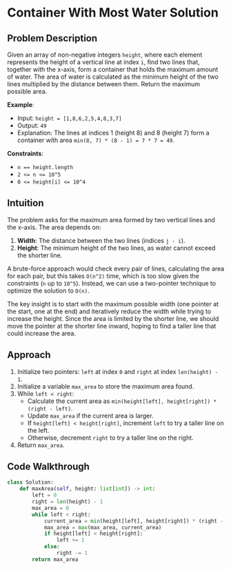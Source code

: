 # Container With Most Water Solution

## Problem Description

Given an array of non-negative integers `height`, where each element represents the height of a vertical line at index `i`, find two lines that, together with the x-axis, form a container that holds the maximum amount of water. The area of water is calculated as the minimum height of the two lines multiplied by the distance between them. Return the maximum possible area.

**Example**:

- Input: `height = [1,8,6,2,5,4,8,3,7]`
- Output: `49`
- Explanation: The lines at indices 1 (height 8) and 8 (height 7) form a container with area `min(8, 7) * (8 - 1) = 7 * 7 = 49`.

**Constraints**:

- `n == height.length`
- `2 <= n <= 10^5`
- `0 <= height[i] <= 10^4`

## Intuition

The problem asks for the maximum area formed by two vertical lines and the x-axis. The area depends on:

1. **Width**: The distance between the two lines (indices `j - i`).
2. **Height**: The minimum height of the two lines, as water cannot exceed the shorter line.

A brute-force approach would check every pair of lines, calculating the area for each pair, but this takes `O(n^2)` time, which is too slow given the constraints (`n` up to `10^5`). Instead, we can use a two-pointer technique to optimize the solution to `O(n)`.

The key insight is to start with the maximum possible width (one pointer at the start, one at the end) and iteratively reduce the width while trying to increase the height. Since the area is limited by the shorter line, we should move the pointer at the shorter line inward, hoping to find a taller line that could increase the area.

## Approach

1. Initialize two pointers: `left` at index `0` and `right` at index `len(height) - 1`.
2. Initialize a variable `max_area` to store the maximum area found.
3. While `left < right`:
   - Calculate the current area as `min(height[left], height[right]) * (right - left)`.
   - Update `max_area` if the current area is larger.
   - If `height[left] < height[right]`, increment `left` to try a taller line on the left.
   - Otherwise, decrement `right` to try a taller line on the right.
4. Return `max_area`.

## Code Walkthrough

```python
class Solution:
    def maxArea(self, height: list[int]) -> int:
        left = 0
        right = len(height) - 1
        max_area = 0
        while left < right:
            current_area = min(height[left], height[right]) * (right - left)
            max_area = max(max_area, current_area)
            if height[left] < height[right]:
                left += 1
            else:
                right -= 1
        return max_area
